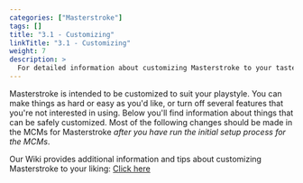 ```yaml
---
categories: ["Masterstroke"]
tags: [] 
title: "3.1 - Customizing"
linkTitle: "3.1 - Customizing"
weight: 7
description: >
  For detailed information about customizing Masterstroke to your tastes.
---
```


Masterstroke is intended to be customized to suit your playstyle. You can make things as hard or easy as you'd like, or turn off several features that you're not interested in using. Below you'll find information about things that can be safely customized. Most of the following changes should be made in the MCMs for Masterstroke *after you have run the initial setup process for the MCMs*.

Our Wiki provides additional information and tips about customizing Masterstroke to your liking: [Click here](https://wiki.fgsmodlists.com/en/masterstroke)

